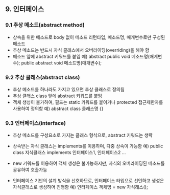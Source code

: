 ## 9. 인터페이스

### 9.1 추상 메소드(abstract method)
- 상속을 위한 메소드로 body 없이 메소드 리턴타입, 메소드명, 매개변수로만 구성된 메소드
- 추상 메소드는 반드시 자식 클래스에서 오버라이딩(overriding)을 해야 함
- 메소드 앞에 abstract 키워드를 붙임
예) abstract public void 메소드명(매게변수);
	public abstract void 메소드명(매개변수);


### 9.2 추상 클래스(abstract class)
- 추상 메소드를 하나라도 가지고 있으면 추상 클래스로 정의됨
- 추상 클래스 class 앞에 abstract 키워드를 붙임
- 객체 생성이 불가하여, 필드는 static 키워드를 붙이거나 protected 접근제한자를 사용하여 정의함
예) abstract class 클래스명 {}


### 9.3 인터페이스(interface)
- 추상 메소드를 구성요소로 가지는 클래스 형식으로, abstract 키워드는 생략
- 상속받는 자식 클래스는 implements를 이용하며, 다중 상속이 가능함
예) public class 지식클래스 implements 인터페이스1, 인터페이스2 ...

- new 키워드를 이용하여 객체 생성은 불가능하지만, 자식의 오버라이딩된 메소드를 공유하여 호출가능
- 인터페이스 기반의 설계 방식을 선호하므로, 인터페이스 타입으로 선언하고 생성은 자식클래스로 생성하어 진행함
예) 인터페이스 객체명 = new 자식래스();
